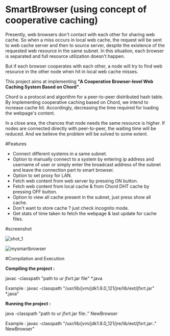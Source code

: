 # SmartBrowser (using concept of cooperative caching)

Presently, web browsers don't contact with each other for sharing web cache. So when a miss occurs in local web cache, the request will be sent to web cache server and then to source server, despite the existence of 
the requested web resource in the same subnet. In this situation, each browser is separated and full resource utilization doesn't happen.

But if each browser cooperates with each other, a node will try to find web resource in the other node when hit in local web cache misses.

This project aims at implementing **"A Cooperative Browser-level Web Caching System Based on Chord"**.

Chord is a protocol and algorithm for a peer-to-peer distributed hash table. By implementing cooperative caching based on Chord, we intend to increase cache hit. Accordingly, decreasing the time required for loading the webpage's content.

In a close area, the chances that node needs the same resource is higher. If nodes are connected directly with peer-to-peer, the waiting time will be reduced. And we believe the problem will be solved to some extent.

#Features

* Connect different systems in a same subnet.
* Option to manually connect to a system by entering ip address and username of user or simply enter the broadcast address of the subnet and leave the connection part to smart browser.
* Option to set proxy for LAN.
* Fetch web content from web server by pressing ON button.
* Fetch web content from local cache & from Chord DHT cache by pressing OFF button.
* Option to view all cache present in the subnet, just press show all cache.
* Don't want to store cache ? just check incognito mode.
* Get stats of time taken to fetch the webpage & last update for cache files.

#screenshot

![shot_1](https://user-images.githubusercontent.com/20659938/29840572-1c6960a6-8d20-11e7-83e2-097b6df6db01.png)

![mysmartbrowser](https://user-images.githubusercontent.com/20659938/29840573-1c69f958-8d20-11e7-861e-be1872e9c5c3.png)

#Compilation and Execution

**Compiling the project :**

javac -classpath "path to ur jfxrt.jar file" *.java

Example : javac -classpath "/usr/lib/jvm/jdk1.8.0_121/jre/lib/ext/jfxrt.jar" *.java"

**Running the project :**

java -classpath "path to ur jfxrt.jar file:." NewBrowser

Example : javac -classpath "/usr/lib/jvm/jdk1.8.0_121/jre/lib/ext/jfxrt.jar:." NewBrowser"
